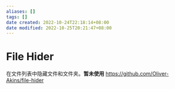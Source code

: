 ```yaml
---
aliases: []
tags: []
date created: 2022-10-24T22:18:14+08:00
date modified: 2022-10-25T20:21:47+08:00
---
```


# File Hider

在文件列表中隐藏文件和文件夹。**暂未使用**
<https://github.com/Oliver-Akins/file-hider>
